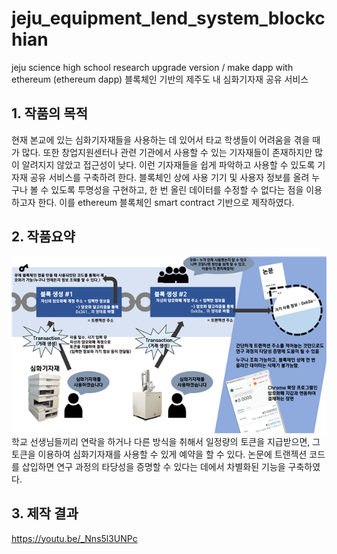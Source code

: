 # jeju_equipment_lend_system_blockchian

jeju science high school research upgrade version / make dapp with ethereum
(ethereum dapp) 블록체인 기반의 제주도 내 심화기자재 공유 서비스 

## 1. 작품의 목적
현재 본교에 있는 심화기자재들을 사용하는 데 있어서 타교 학생들이 어려움을 겪을 때가 많다. 또한 창업지원센터나 관련 기관에서 사용할 수 있는 기자재들이 존재하지만 많이 알려지지 않았고 접근성이 낮다. 이런 기자재들을 쉽게 파악하고 사용할 수 있도록 기자재 공유 서비스를 구축하려 한다. 블록체인 상에 사용 기기 및 사용자 정보를 올려 누구나 볼 수 있도록 투명성을 구현하고, 한 번 올린 데이터를 수정할 수 없다는 점을 이용하고자 한다. 이를 ethereum 블록체인 smart contract 기반으로 제작하였다. 

## 2. 작품요약
![ex_screenshot](informimage.png)
학교 선생님들끼리 연락을 하거나 다른 방식을 취해서 일정량의 토큰을 지급받으면, 그 토큰을 이용하여 심화기자재를 사용할 수 있게 예약을 할 수 있다. 논문에 트랜젝션 코드를 삽입하면 연구 과정의 타당성을 증명할 수 있다는 데에서 차별화된 기능을 구축하였다.

## 3. 제작 결과
https://youtu.be/_Nns5l3UNPc
